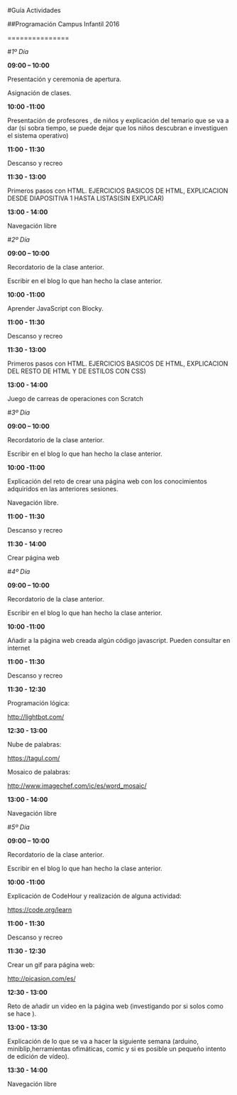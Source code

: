 #Guía Actividades

##Programación Campus Infantil 2016

===============

#*1º Día*

**09:00 – 10:00**

Presentación y ceremonia de apertura.

Asignación de clases.

**10:00 -11:00**

Presentación de profesores , de niños y explicación del temario que se va a dar (si sobra tiempo, se puede dejar que los niños descubran e investiguen el sistema operativo)

**11:00 - 11:30**

Descanso y recreo

**11:30 - 13:00**

Primeros pasos con HTML. EJERCICIOS BASICOS DE HTML, EXPLICACION DESDE DIAPOSITIVA 1 HASTA LISTAS(SIN EXPLICAR)

**13:00 - 14:00**

Navegación libre


#*2º Día*

**09:00 – 10:00**

Recordatorio de la clase anterior.

Escribir en el blog lo que han hecho la clase anterior.

**10:00 -11:00**

Aprender JavaScript con Blocky.

**11:00 - 11:30**

Descanso y recreo

**11:30 - 13:00**

Primeros pasos con HTML. EJERCICIOS BASICOS DE HTML, EXPLICACION DEL RESTO DE HTML Y DE ESTILOS CON CSS)

**13:00 - 14:00**

Juego de carreas de operaciones con Scratch


#*3º Día*

**09:00 – 10:00**

Recordatorio de la clase anterior.

Escribir en el blog lo que han hecho la clase anterior.

**10:00 -11:00**

Explicación del reto de crear una página web con los conocimientos adquiridos en las anteriores sesiones.

Navegación libre.

**11:00 - 11:30**

Descanso y recreo

**11:30 - 14:00**

Crear página web

#*4º Día*

**09:00 – 10:00**

Recordatorio de la clase anterior.

Escribir en el blog lo que han hecho la clase anterior.

**10:00 -11:00**

Añadir a la página web creada algún código javascript. Pueden consultar en internet

**11:00 - 11:30**

Descanso y recreo

**11:30 - 12:30**

Programación lógica:

http://lightbot.com/

**12:30 - 13:00**

Nube de palabras:

https://tagul.com/

Mosaico de palabras:

http://www.imagechef.com/ic/es/word_mosaic/

**13:00 - 14:00**

Navegación libre

#*5º Día*

**09:00 – 10:00**

Recordatorio de la clase anterior.

Escribir en el blog lo que han hecho la clase anterior.

**10:00 -11:00**

Explicación de CodeHour y realización de alguna actividad:

https://code.org/learn

**11:00 - 11:30**

Descanso y recreo

**11:30 - 12:30**

Crear un gif para página web:

http://picasion.com/es/

**12:30 - 13:00**

Reto de añadir un video en la página web (investigando por si solos como se hace ).

**13:00 - 13:30**

Explicación de lo que se va a hacer la siguiente semana (arduino, miniblip,herramientas ofimáticas, comic y si es posible un pequeño intento de edición de vídeo).

**13:30 - 14:00**

Navegación libre
